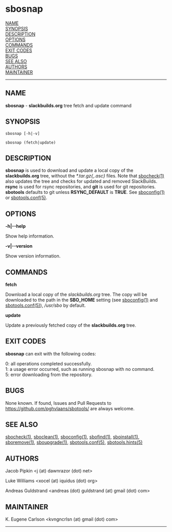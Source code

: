 # sbosnap

[NAME](#name)\
[SYNOPSIS](#synopsis)\
[DESCRIPTION](#description)\
[OPTIONS](#options)\
[COMMANDS](#commands)\
[EXIT CODES](#exit-codes)\
[BUGS](#bugs)\
[SEE ALSO](#see-also)\
[AUTHORS](#authors)\
[MAINTAINER](#maintainer)

------------------------------------------------------------------------

## NAME

**sbosnap** - **slackbuilds.org** tree fetch and update command

## SYNOPSIS

    sbosnap [-h|-v]

    sbosnap (fetch|update)

## DESCRIPTION

**sbosnap** is used to download and update a local copy of the
**slackbuilds.org** tree, without the *\*.tar.gz{,.asc}* files. Note
that [sbocheck(1)](sbocheck.1.md) also updates the tree and checks for updated and
removed SlackBuilds. **rsync** is used for rsync repositories, and
**git** is used for git repositories. **sbotools** defaults to git
unless **RSYNC_DEFAULT** is **TRUE**. See [sboconfig(1)](sboconfig.1.md) or
[sbotools.conf(5)](sbotools.conf.5.md).

## OPTIONS

**-h\|\--help**

Show help information.

**-v\|\--version**

Show version information.

## COMMANDS

**fetch**

Download a local copy of the *slackbuilds.org* tree. The copy will be
downloaded to the path in the **SBO_HOME** setting (see [sboconfig(1)](sboconfig.1.md)
and [sbotools.conf(5)](sbotools.conf.5.md)), */usr/sbo* by default.

**update**

Update a previously fetched copy of the **slackbuilds.org** tree.

## EXIT CODES

**sbosnap** can exit with the following codes:

0: all operations completed successfully.\
1: a usage error occurred, such as running sbosnap with no command.\
5: error downloading from the repository.

## BUGS

None known. If found, Issues and Pull Requests to
<https://github.com/pghvlaans/sbotools/> are always welcome.

## SEE ALSO

[sbocheck(1)](sbocheck.1.md), [sboclean(1)](sboclean.1.md), [sboconfig(1)](sboconfig.1.md), [sbofind(1)](sbofind.1.md), [sboinstall(1)](sboinstall.1.md),
[sboremove(1)](sboremove.1.md), [sboupgrade(1)](sboupgrade.1.md), [sbotools.conf(5)](sbotools.conf.5.md), [sbotools.hints(5)](sbotools.hints.5.md)

## AUTHORS

Jacob Pipkin \<j (at) dawnrazor (dot) net\>

Luke Williams \<xocel (at) iquidus (dot) org\>

Andreas Guldstrand \<andreas (dot) guldstrand (at) gmail (dot) com\>

## MAINTAINER

K. Eugene Carlson \<kvngncrlsn (at) gmail (dot) com\>

------------------------------------------------------------------------
